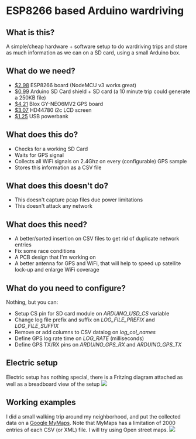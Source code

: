 # ESP8266 based Arduino wardriving


## What is this?
A simple/cheap hardware + software setup to do wardriving trips and store as much information as we can on a SD card, using a small Arduino box.

## What do we need?
* [$2.98](http://www.ebay.com/itm/222612803340) ESP8266 board (NodeMCU v3 works great)
* [$0.99](http://www.ebay.com/itm/261720518170) Arduino SD Card shield + SD card (a 10 minute trip could generate a 250KB file)
* [$4.21](http://www.ebay.com/itm/142233250679) Blox GY-NEO6MV2 GPS board
* [$3.07](http://www.ebay.com/itm/222311849398) HD44780 i2c LCD screen
* [$1.25](http://www.ebay.com/itm/332023213881) USB powerbank

## What does this do?
* Checks for a working SD Card
* Waits for GPS signal
* Collects all WiFi signals on 2.4Ghz on every (configurable) GPS sample
* Stores this information as a CSV file

## What does this doesn't do?
* This doesn't capture pcap files due power limitations
* This doesn't attack any network

## What does this need?
* A better/sorted insertion on CSV files to get rid of duplicate network entries
* Fix some race conditions
* A PCB design that I'm working on
* A better antenna for GPS and WiFi, that will help to speed up satellite lock-up and enlarge WiFi coverage

## What do you need to configure?
Nothing, but you can:
* Setup CS pin for SD card module on *ARDUINO_USD_CS* variable
* Change log file prefix and suffix on *LOG_FILE_PREFIX* and *LOG_FILE_SUFFIX*
* Remove or add columns to CSV datalog on *log_col_names*
* Define GPS log rate time on *LOG_RATE* (milliseconds)
* Define GPS TX/RX pins on *ARDUINO_GPS_RX* and *ARDUINO_GPS_TX*

## Electric setup
Electric setup has nothing special, there is a Fritzing diagram attached as well as a breadboard view of the setup
![](https://i.imgur.com/B4DcCvU.png)

## Working examples
I did a small walking trip around my neighborhood, and put the collected data on a [Google MyMaps](https://www.google.com/maps/d/u/0/viewer?mid=1M18iTRElKQexUaB8HIwEB5qV68c&ll=-34.595372511704866%2C-58.416522499999985&z=18). Note that MyMaps has a limitation of 2000 entries of each CSV (or XML) file. I will try using Open street maps.
![](https://i.imgur.com/PK7mwBZ.jpg)
